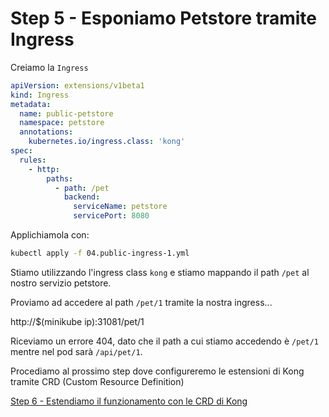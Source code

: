 # Step 5 - Esponiamo Petstore tramite Ingress

Creiamo la `Ingress`

```yaml
apiVersion: extensions/v1beta1
kind: Ingress
metadata:
  name: public-petstore
  namespace: petstore
  annotations:
    kubernetes.io/ingress.class: 'kong'
spec:
  rules:
    - http:
        paths:
          - path: /pet
            backend:
              serviceName: petstore
              servicePort: 8080
```

Applichiamola con:

```bash
kubectl apply -f 04.public-ingress-1.yml
```

Stiamo utilizzando l'ingress class `kong` e stiamo mappando il path `/pet` al nostro servizio petstore.

Proviamo ad accedere al path `/pet/1` tramite la nostra ingress...

http://$(minikube ip):31081/pet/1

Riceviamo un errore 404, dato che il path a cui stiamo accedendo è `/pet/1` mentre nel pod sarà `/api/pet/1`.

Procediamo al prossimo step dove configureremo le estensioni di Kong tramite CRD (Custom Resource Definition)

[Step 6 - Estendiamo il funzionamento con le CRD di Kong](step6_demo.md)
